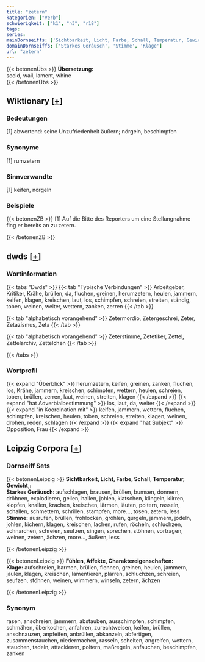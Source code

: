 ```yaml
---
title: "zetern"
kategorien: ["Verb"]
schwierigkeit: ["k1", "h3", "r18"]
tags:
series:
mainDornseiffs: ['Sichtbarkeit, Licht, Farbe, Schall, Temperatur, Gewicht,', 'Fühlen, Affekte, Charaktereigenschaften']
domainDornseiffs: ['Starkes Geräusch', 'Stimme', 'Klage']
url: "zetern"
---
```


{{< betonenÜbs >}}
**Übersetzung:**  
scold, wail, lament, whine  
{{< /betonenÜbs >}}

## Wiktionary [[+](https://de.wiktionary.org/wiki/zetern)]

### Bedeutungen
[1] abwertend: seine Unzufriedenheit äußern; nörgeln, beschimpfen  

### Synonyme
[1] rumzetern  

### Sinnverwandte
[1] keifen, nörgeln  

### Beispiele
{{< betonenZB >}}
[1] Auf die Bitte des Reporters um eine Stellungnahme fing er bereits an zu zetern.  

{{< /betonenZB >}}


## dwds [[+](https://www.dwds.de/wb/zetern)]

### Wortinformation
{{< tabs "Dwds" >}}
{{< tab "Typische Verbindungen" >}}
Arbeitgeber, Kritiker, Krähe, brüllen, da, fluchen, greinen, herumzetern, heulen, jammern, keifen, klagen, kreischen, laut, los, schimpfen, schreien, streiten, ständig, toben, weinen, weiter, wettern, zanken, zerren
{{< /tab >}}

{{< tab "alphabetisch vorangehend" >}}
Zetermordio, Zetergeschrei, Zeter, Zetazismus, Zeta
{{< /tab >}}

{{< tab "alphabetisch vorangehend" >}}
Zeterstimme, Zetetiker, Zettel, Zettelarchiv, Zettelchen
{{< /tab >}}

{{< /tabs >}}

### Wortprofil
{{< expand "Überblick" >}} herumzetern, keifen, greinen, zanken, fluchen, los, Krähe, jammern, kreischen, schimpfen, wettern, heulen, schreien, toben, brüllen, zerren, laut, weinen, streiten, klagen {{< /expand >}}
{{< expand "hat Adverbialbestimmung" >}} los, laut, da, weiter {{< /expand >}}
{{< expand "in Koordination mit" >}} keifen, jammern, wettern, fluchen, schimpfen, kreischen, heulen, toben, schreien, streiten, klagen, weinen, drohen, reden, schlagen {{< /expand >}}
{{< expand "hat Subjekt" >}} Opposition, Frau {{< /expand >}}

## Leipzig Corpora [[+](https://corpora.uni-leipzig.de/en/res?word=zetern&corpusId=deu_newscrawl-public_2018)]

### Dornseiff Sets
{{< betonenLeipzig >}}
**Sichtbarkeit, Licht, Farbe, Schall, Temperatur, Gewicht,:**  
**Starkes Geräusch:** aufschlagen, brausen, brüllen, bumsen, donnern, dröhnen, explodieren, gellen, hallen, johlen, klatschen, klingeln, klirren, klopfen, knallen, krachen, kreischen, lärmen, läuten, poltern, rasseln, schallen, schmettern, schrillen, stampfen, more..., tosen, zetern, less  
**Stimme:** ausrufen, brüllen, frohlocken, gröhlen, gurgeln, jammern, jodeln, johlen, kichern, klagen, kreischen, lachen, rufen, röcheln, schluchzen, schnarchen, schreien, seufzen, singen, sprechen, stöhnen, vortragen, weinen, zetern, ächzen, more..., äußern, less  

{{< /betonenLeipzig >}}


{{< betonenLeipzig >}}
**Fühlen, Affekte, Charaktereigenschaften:**  
**Klage:** aufschreien, barmen, brüllen, flennen, greinen, heulen, jammern, jaulen, klagen, kreischen, lamentieren, plärren, schluchzen, schreien, seufzen, stöhnen, weinen, wimmern, winseln, zetern, ächzen  

{{< /betonenLeipzig >}}

### Synonym
rasen, anschreien, jammern, abstauben, ausschimpfen, schimpfen, schmähen, überkochen, anfahren, zurechtweisen, keifen, brüllen, anschnauzen, anpfeifen, anbrüllen, abkanzeln, abfertigen, zusammenstauchen, niedermachen, rasseln, schelten, angreifen, wettern, stauchen, tadeln, attackieren, poltern, maßregeln, anfauchen, beschimpfen, zanken

